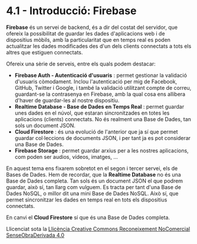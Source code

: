 # 4.1 - Introducció: Firebase

**Firebase** és un servei de backend, és a dir del costat del servidor, que
ofereix la possibilitat de guardar les dades d'aplicacions web i de
dispositius mòbils, amb la particularitat que en temps real es poden
actualitzar les dades modificades des d'un dels clients connectats a tots els
altres que estiguen connectats.

Ofereix una sèrie de serveis, entre els quals podem destacar:

  * **Firebase Auth - Autenticació d'usuaris** : permet gestionar la validació d'usuaris còmodament. Inclou l'autenticació per mig de Facebook, GitHub, Twitter i Google, i també la validació utilitzant compte de correu, guardant-se la contrasenya en Firebase, amb la qual cosa ens allibera d'haver de guardar-les al nostre dispositiu.
  * **Realtime Database - Base de Dades en Temps Real** : permet guardar unes dades en el núvol, que estaran sincronitzades en totes les aplicacions (clients) connectats. No és realment una Base de Dades, tan sols un document JSON.
  * **Cloud Firestore** : és una evolució de l'anterior que ja sí que permet guardar col·leccions de documents JSON, i per tant ja es pot considerar una Base de Dades.
  * **Firebase Storage** : permet guardar arxius per a les nostres aplicacions, com poden ser audios, vídeos, imatges, ...

En aquest tema ens fixarem sobretot en el segon i tercer servei, els de Bases
de Dades. Hem de recordar, que la **Realtime Database** no és una Base de
Dades completa. Tan sols és un document JSON el que podrem guardar, això sí,
tan llarg com vulguem. Es tracta per tant d'una Base de Dades NoSQL, o millor
dit una mini Base de Dades NoSQL. Això sí, que permet sincronitzar les dades
en temps real en tots els dispositius connectats.

En canvi el **Cloud Firestore** sí que és una Base de Dades completa.



Llicenciat sota la  [Llicència Creative Commons Reconeixement NoComercial
SenseObraDerivada 4.0](http://creativecommons.org/licenses/by-nc-nd/4.0/)

